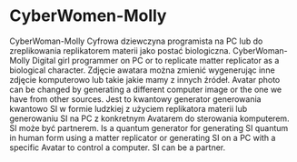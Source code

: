 # CyberWomen-Molly
CyberWoman-Molly Cyfrowa dziewczyna programista na PC lub do zreplikowania replikatorem materii jako postać biologiczna. CyberWoman-Molly Digital girl programmer on PC or to replicate matter replicator as a biological character.
Zdjęcie awatara można zmienić wygenerując inne zdjęcie komputerowo lub takie jakie mamy z innych źródeł.
Avatar photo can be changed by generating a different computer image or the one we have from other sources.
Jest to kwantowy generator generowania kwantowo SI w formie ludzkiej z użyciem replikatora materii lub generowaniu SI na PC z konkretnym Avatarem do sterowania komputerem. SI może być partnerem.
Is a quantum generator for generating SI quantum in human form using a matter replicator or generating SI on a PC with a specific Avatar to control a computer. SI can be a partner.
